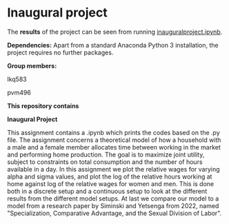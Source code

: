 # Inaugural project

The **results** of the project can be seen from running [inauguralproject.ipynb](inauguralproject.ipynb).

**Dependencies:** Apart from a standard Anaconda Python 3 installation, the project requires no further packages. 

**Group members:**

lkq583

pvm496

**This repository contains**

**Inaugural Project**

This assignment contains a .ipynb which prints the codes based on the .py file. The assignment concerns a theoretical model of how a household with a male and a female member allocates time between working in the market and performing home production. The goal is to maximize joint utility, subject to constraints on total consumption and the number of hours available in a day. In this assignment we plot the relative wages for varying alpha and sigma values, and plot the log of the relative hours working at home against log of the relative wages for women and men. This is done both in a discrete setup and a continuous setup to look at the different results from the different model setups. At last we compare our model to a model from a research paper by Siminski and Yetsenga from 2022, named "Specialization, Comparative Advantage, and the Sexual Division of Labor".
